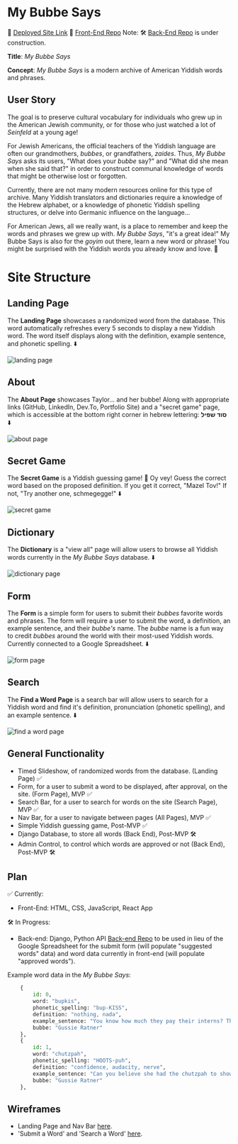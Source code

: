 # My Bubbe Says

🔗 [Deployed Site Link](www.mybubbesays.com)
🔗 [Front-End Repo](https://github.com/over-taylor-turf/bubbe-says)
Note: 🛠 [Back-End Repo](https://github.com/over-taylor-turf/yiddish-words) is under construction.  

**Title**: *My Bubbe Says*

**Concept**: *My Bubbe Says* is a modern archive of American Yiddish words and phrases. 

## User Story

The goal is to preserve cultural vocabulary for individuals who grew up in the American Jewish community, or for those who just watched a lot of *Seinfeld* at a young age! 

For Jewish Americans, the official teachers of the Yiddish language are often our grandmothers, *bubbes*, or grandfathers, *zaides*. Thus, *My Bubbe Says* asks its users, "What does your *bubbe* say?" and "What did she mean when she said that?" in order to construct communal knowledge of words that might be otherwise lost or forgotten. 

Currently, there are not many modern resources online for this type of archive. Many Yiddish translators and dictionaries require a knowledge of the Hebrew alphabet, or a knowledge of phonetic Yiddish spelling structures, or delve into Germanic influence on the language... 

For American Jews, all we really want, is a place to remember and keep the words and phrases we grew up with. *My Bubbe Says*, "it's a great idea!" My Bubbe Says is also for the *goyim* out there, learn a new word or phrase! You might be surprised with the Yiddish words you already know and love. 💖


# Site Structure

## Landing Page

The **Landing Page** showcases a randomized word from the database. This word automatically refreshes every 5 seconds to display a new Yiddish word. The word itself displays along with the definition, example sentence, and phonetic spelling. ⬇️

![landing page](https://res.cloudinary.com/overturf/image/upload/v1640216265/Landing_Page_u5icea.png)

## About

The **About Page** showcases Taylor... and her bubbe! Along with appropriate links (GitHub, LinkedIn, Dev.To, Portfolio Site) and a "secret game" page, which is accessible at the bottom right corner in hebrew lettering: **סוד שפּיל** ⬇️

![about page](https://res.cloudinary.com/overturf/image/upload/v1640216254/About_Page_hhkrpq.png)

## Secret Game

The **Secret Game** is a Yiddish guessing game! 🤫 Oy vey! Guess the correct word based on the proposed definition. If you get it correct, "Mazel Tov!" If not, "Try another one, schmegegge!" ⬇️ 

![secret game](https://res.cloudinary.com/overturf/image/upload/v1640216275/Secret_Game_hiwgvv.png)

## Dictionary

The **Dictionary** is a "view all" page will allow users to browse all Yiddish words currently in the *My Bubbe Says* database. ⬇️ 

![dictionary page](https://res.cloudinary.com/overturf/image/upload/v1640216257/Dictionary_jsctpk.png)

## Form

The **Form** is a simple form for users to submit their *bubbes* favorite words and phrases. The form will require a user to submit the word, a definition, an example sentence, and their *bubbe's* name. The *bubbe* name is a fun way to credit *bubbes*  around the world with their most-used Yiddish words. Currently connected to a Google Spreadsheet. ⬇️ 

![form page](https://res.cloudinary.com/overturf/image/upload/v1640216279/Submit_a_Word_rpsnna.png)

## Search

The **Find a Word Page** is a search bar will allow users to search for a Yiddish word and find it's definition, pronunciation (phonetic spelling), and an example sentence. ⬇️ 

![find a word page](https://res.cloudinary.com/overturf/image/upload/v1640216262/Find_a_Word_gcwrfk.png)



## General Functionality
- Timed Slideshow, of randomized words from the database. (Landing Page) ✅
- Form, for a user to submit a word to be displayed, after approval, on the site. (Form Page), MVP ✅
- Search Bar, for a user to search for words on the site (Search Page), MVP ✅
- Nav Bar, for a user to navigate between pages (All Pages), MVP ✅
- Simple Yiddish guessing game, Post-MVP ✅
- Django Database, to store all words (Back End), Post-MVP 🛠
- Admin Control, to control which words are approved or not (Back End), Post-MVP 🛠

## Plan
✅ Currently:
- Front-End: HTML, CSS, JavaScript, React App 

🛠 In Progress: 
- Back-end: Django, Python API 
[Back-end Repo](https://github.com/over-taylor-turf/yiddish-words) to be used in lieu of the Google Spreadsheet for the submit form (will populate "suggested words" data) and word data currently in front-end (will populate "approved words").

Example word data in the *My Bubbe Says*: 
```py
    {
        id: 0,
        word: "bupkis",
        phonetic_spelling: "bup-KISS",
        definition: "nothing, nada",
        example_sentence: "You know how much they pay their interns? That's right, you guessed it: bupkis.",
        bubbe: "Gussie Ratner"
    },
    {
        id: 1,
        word: "chutzpah",
        phonetic_spelling: "HOOTS-puh",
        definition: "confidence, audacity, nerve",
        example_sentence: "Can you believe she had the chutzpah to show up to this bat mitzvah?",
        bubbe: "Gussie Ratner"
    },
```

## Wireframes 

- Landing Page and Nav Bar [here](https://res.cloudinary.com/overturf/image/upload/v1639677167/landingpageandnavbar.heic). 
- 'Submit a Word' and 'Search a Word' [here](https://res.cloudinary.com/overturf/image/upload/v1639677151/submitandsearchpages.heic). 
